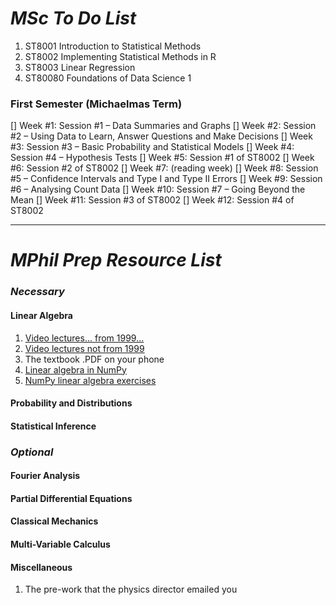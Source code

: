 # _MSc To Do List_

1. ST8001 Introduction to Statistical Methods
2. ST8002 Implementing Statistical Methods in R
3. ST8003 Linear Regression
1. ST80080 Foundations of Data Science 1

### First Semester (Michaelmas Term)

[] Week #1:   Session #1 – Data Summaries and Graphs
[] Week #2:   Session #2 – Using Data to Learn, Answer Questions and Make Decisions
[] Week #3:   Session #3 – Basic Probability and Statistical Models
[] Week #4:   Session #4 – Hypothesis Tests
[] Week #5:   Session #1 of ST8002
[] Week #6:   Session #2 of ST8002
[] Week #7:   (reading week)
[] Week #8:   Session #5 – Confidence Intervals and Type I and Type II Errors
[] Week #9:   Session #6 – Analysing Count Data
[] Week #10: Session #7 – Going Beyond the Mean
[] Week #11: Session #3 of ST8002
[] Week #12: Session #4 of ST8002

----

# _MPhil Prep Resource List_

### _Necessary_

#### Linear Algebra
1. [Video lectures... from 1999...](https://ocw.mit.edu/courses/18-06-linear-algebra-spring-2010/video_galleries/video-lectures/)
1. [Video lectures not from 1999](https://www.khanacademy.org/math/linear-algebra)
1. The textbook .PDF on your phone
1. [Linear algebra in NumPy](https://numericalmethodssullivan.github.io/ch-linearalgebra.html)
1. [NumPy linear algebra exercises](https://www.w3resource.com/python-exercises/numpy/linear-algebra/index.php)

#### Probability and Distributions

#### Statistical Inference

### _Optional_

#### Fourier Analysis

#### Partial Differential Equations

#### Classical Mechanics

#### Multi-Variable Calculus

#### Miscellaneous
1. The pre-work that the physics director emailed you

